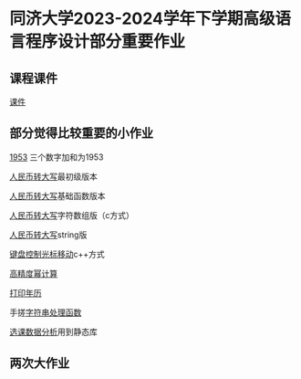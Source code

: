# 同济大学2023-2024学年下学期高级语言程序设计部分重要作业

## 课程课件
[课件](course_handout_package)

## 部分觉得比较重要的小作业
[1953](3-b10-1.cpp)
三个数字加和为1953

[人民币转大写](3-b6-1.c)最初级版本

[人民币转大写](4-b1.cpp)基础函数版本

[人民币转大写](5-b11-1.c)字符数组版（c方式）

[人民币转大写](5-b11-2.cpp)string版

[键盘控制光标移动](4-b4-2.cpp)c++方式

[高精度幂计算](5-b8.cpp)

[打印年历](5-b10.cpp)

手搓[字符串处理函数](6-b4-sub.cpp)

[选课数据分析](7-b5.cpp)用到静态库

## 两次大作业
